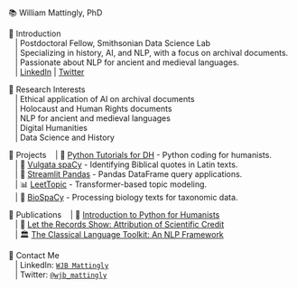 📚 William Mattingly, PhD

📕 Introduction  
&nbsp;&nbsp;&nbsp;| Postdoctoral Fellow, Smithsonian Data Science Lab  
&nbsp;&nbsp;&nbsp;| Specializing in history, AI, and NLP, with a focus on archival documents.  
&nbsp;&nbsp;&nbsp;| Passionate about NLP for ancient and medieval languages.  
&nbsp;&nbsp;&nbsp;| [LinkedIn](https://www.linkedin.com/in/wjbmattingly/) | [Twitter](https://twitter.com/wjb_mattingly)  

📘 Research Interests  
&nbsp;&nbsp;&nbsp;| Ethical application of AI on archival documents  
&nbsp;&nbsp;&nbsp;| Holocaust and Human Rights documents  
&nbsp;&nbsp;&nbsp;| NLP for ancient and medieval languages  
&nbsp;&nbsp;&nbsp;| Digital Humanities  
&nbsp;&nbsp;&nbsp;| Data Science and History  


📙 Projects
&nbsp;&nbsp;&nbsp;| 🐍 [Python Tutorials for DH](https://www.youtube.com/pythontutorialsfordigitalhumanities) - Python coding for humanists.  
&nbsp;&nbsp;&nbsp;| 📖 [Vulgata spaCy](https://github.com/wjbmattingly/vulgata-spacy) - Identifying Biblical quotes in Latin texts.  
&nbsp;&nbsp;&nbsp;| 🐼 [Streamlit Pandas](https://github.com/wjbmattingly/streamlit-pandas) - Pandas DataFrame query applications.  
&nbsp;&nbsp;&nbsp;| 📊 [LeetTopic](https://github.com/wjbmattingly/leet-topic) - Transformer-based topic modeling.  
&nbsp;&nbsp;&nbsp;| 🧬 [BioSpaCy](https://github.com/wjbmattingly/biospacy) - Processing biology texts for taxonomic data.  

📗 Publications
&nbsp;&nbsp;&nbsp;| 📖 [Introduction to Python for Humanists](https://www.routledge.com/Introduction-to-Python-for-Humanists/Mattingly/p/book/9781032378374)  
&nbsp;&nbsp;&nbsp;| 🧪 [Let the Records Show: Attribution of Scientific Credit](https://www.journals.uchicago.edu/doi/10.1086/724949)  
&nbsp;&nbsp;&nbsp;| 🏛️ [The Classical Language Toolkit: An NLP Framework](https://aclanthology.org/2021.acl-demo.3.pdf)  

📒 Contact Me  
&nbsp;&nbsp;&nbsp;| LinkedIn: [`WJB Mattingly`](https://www.linkedin.com/in/wjbmattingly/)  
&nbsp;&nbsp;&nbsp;| Twitter: [`@wjb_mattingly`](https://twitter.com/wjb_mattingly)  
